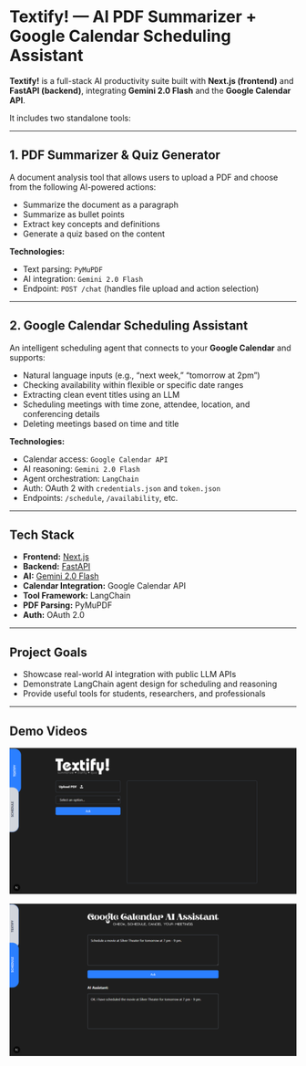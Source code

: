 # Textify! — AI PDF Summarizer + Google Calendar Scheduling Assistant

**Textify!** is a full-stack AI productivity suite built with **Next.js (frontend)** and **FastAPI (backend)**, integrating **Gemini 2.0 Flash** and the **Google Calendar API**.

It includes two standalone tools:

---

## 1. PDF Summarizer & Quiz Generator

A document analysis tool that allows users to upload a PDF and choose from the following AI-powered actions:

- Summarize the document as a paragraph
- Summarize as bullet points
- Extract key concepts and definitions
- Generate a quiz based on the content

**Technologies:**

- Text parsing: `PyMuPDF`
- AI integration: `Gemini 2.0 Flash`
- Endpoint: `POST /chat` (handles file upload and action selection)

---

## 2. Google Calendar Scheduling Assistant

An intelligent scheduling agent that connects to your **Google Calendar** and supports:

- Natural language inputs (e.g., “next week,” “tomorrow at 2pm”)
- Checking availability within flexible or specific date ranges
- Extracting clean event titles using an LLM
- Scheduling meetings with time zone, attendee, location, and conferencing details
- Deleting meetings based on time and title

**Technologies:**

- Calendar access: `Google Calendar API`
- AI reasoning: `Gemini 2.0 Flash`
- Agent orchestration: `LangChain`
- Auth: OAuth 2 with `credentials.json` and `token.json`
- Endpoints: `/schedule`, `/availability`, etc.

---

## Tech Stack

- **Frontend:** [Next.js](https://nextjs.org/)
- **Backend:** [FastAPI](https://fastapi.tiangolo.com/)
- **AI:** [Gemini 2.0 Flash](https://ai.google.dev/)
- **Calendar Integration:** Google Calendar API
- **Tool Framework:** LangChain
- **PDF Parsing:** PyMuPDF
- **Auth:** OAuth 2.0

---

## Project Goals

- Showcase real-world AI integration with public LLM APIs
- Demonstrate LangChain agent design for scheduling and reasoning
- Provide useful tools for students, researchers, and professionals

---

## Demo Videos

[![Textify! AI Summarizer](./demo-preview.png)](https://www.loom.com/share/8fd1cf3eb93f4627a2c95984a55c0d8d?sid=800b2159-dd4c-4c7f-9b09-af700ac7feb8)

[![Google Calendar Assistant](./demo-preview-2.png)](https://www.loom.com/share/3cb126567cd44756aea6308f12f95e83?sid=5a100a42-6983-413c-b15e-6ed8dab4cf85)
